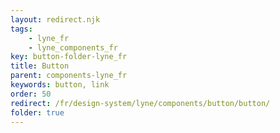 ```yaml
---
layout: redirect.njk
tags: 
    - lyne_fr
    - lyne_components_fr
key: button-folder-lyne_fr
title: Button
parent: components-lyne_fr
keywords: button, link
order: 50
redirect: /fr/design-system/lyne/components/button/button/
folder: true
---
```

